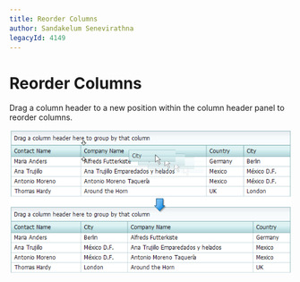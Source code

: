 ```yaml
---
title: Reorder Columns
author: Sandakelum Senevirathna
legacyId: 4149
---
```

# Reorder Columns
Drag a column header to a new position within the column header panel to reorder columns.

![ReorderColumns](../../../images/img7290.png)